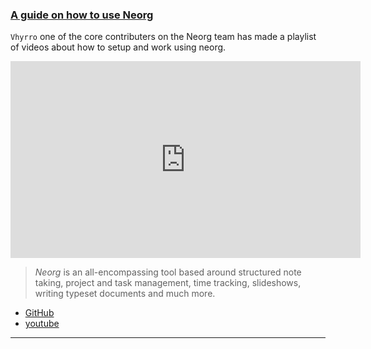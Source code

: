 <h3 id="neorg">
  <a href="#neorg">
    <span class="icon-text">
      <span class="icon">
        <i class="fa-solid fa-lightbulb"></i>
      </span>
      <span>A guide on how to use Neorg</span>
    </span>
  </a>
</h3>

`Vhyrro` one of the core contributers on the Neorg team has made a playlist of videos about how to setup and work using neorg.

<iframe width="560" height="315" src="https://www.youtube.com/embed/NnmRVY22Lq8" title="YouTube video player" frameborder="0" allow="accelerometer; autoplay; clipboard-write; encrypted-media; gyroscope; picture-in-picture" allowfullscreen></iframe>

> *Neorg* is an all-encompassing tool based around structured note taking, project and task management, time tracking, slideshows, writing typeset documents and much more.


- [GitHub](https://github.com/nvim-neorg/neorg)
- [youtube](https://www.youtube.com/watch?v=NnmRVY22Lq8&list=PLx2ksyallYzVI8CN1JMXhEf62j2AijeDa)

---
